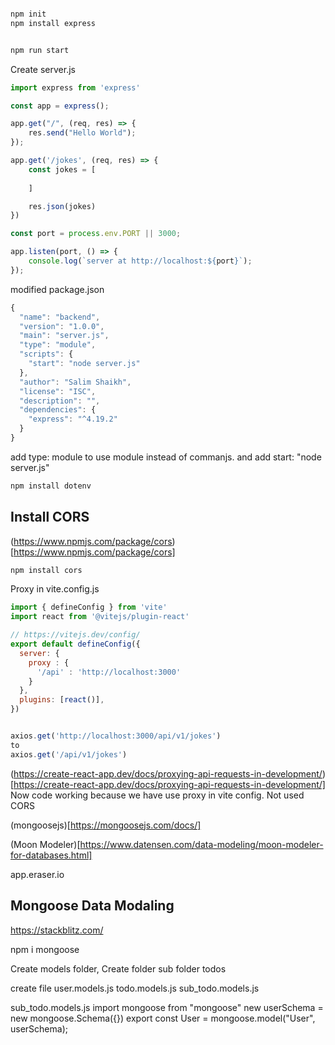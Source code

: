````js

npm init
npm install express


npm run start
````

Create server.js
````js
import express from 'express'

const app = express();

app.get("/", (req, res) => {
    res.send("Hello World");
});

app.get('/jokes', (req, res) => {
    const jokes = [
        
    ]

    res.json(jokes)
})

const port = process.env.PORT || 3000;

app.listen(port, () => {
    console.log(`server at http://localhost:${port}`);
});
````
modified package.json
````js
{
  "name": "backend",
  "version": "1.0.0",
  "main": "server.js",
  "type": "module",
  "scripts": {
    "start": "node server.js"
  },
  "author": "Salim Shaikh",
  "license": "ISC",
  "description": "",
  "dependencies": {
    "express": "^4.19.2"
  }
}
````
add type: module to use module instead of commanjs. 
and add start: "node server.js"


````js
npm install dotenv
````

## Install CORS
(https://www.npmjs.com/package/cors)[https://www.npmjs.com/package/cors]
````js
npm install cors
````

Proxy in vite.config.js
````js
import { defineConfig } from 'vite'
import react from '@vitejs/plugin-react'

// https://vitejs.dev/config/
export default defineConfig({
  server: {
    proxy : {
      '/api' : 'http://localhost:3000'
    }
  },
  plugins: [react()],
})


axios.get('http://localhost:3000/api/v1/jokes')
to
axios.get('/api/v1/jokes')

````
(https://create-react-app.dev/docs/proxying-api-requests-in-development/)[https://create-react-app.dev/docs/proxying-api-requests-in-development/]
Now code working because we have use proxy in vite config. Not used CORS


(mongoosejs)[https://mongoosejs.com/docs/]

(Moon Modeler)[https://www.datensen.com/data-modeling/moon-modeler-for-databases.html]

app.eraser.io

## Mongoose Data Modaling

https://stackblitz.com/

npm i mongoose

Create models folder, Create folder sub folder todos

create file
user.models.js
todo.models.js
sub_todo.models.js


sub_todo.models.js
import mongoose from "mongoose"
new userSchema = new mongoose.Schema({})
export const User = mongoose.model("User", userSchema);


